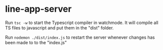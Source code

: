 # line-app-server

Run ```tsc -w``` to start the Typescript compiler in watchmode. It will compile all TS files to javascript and put them in the "dist" folder.

Run ```nodemon ./dist/index.js``` to restart the server whenever changes has been made to to the "index.js"
